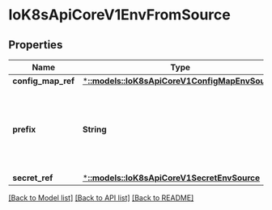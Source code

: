 # IoK8sApiCoreV1EnvFromSource

## Properties
Name | Type | Description | Notes
------------ | ------------- | ------------- | -------------
**config_map_ref** | [***::models::IoK8sApiCoreV1ConfigMapEnvSource**](io.k8s.api.core.v1.ConfigMapEnvSource.md) |  | [optional] 
**prefix** | **String** | An optional identifier to prepend to each key in the ConfigMap. Must be a C_IDENTIFIER. | [optional] 
**secret_ref** | [***::models::IoK8sApiCoreV1SecretEnvSource**](io.k8s.api.core.v1.SecretEnvSource.md) |  | [optional] 

[[Back to Model list]](../README.md#documentation-for-models) [[Back to API list]](../README.md#documentation-for-api-endpoints) [[Back to README]](../README.md)


